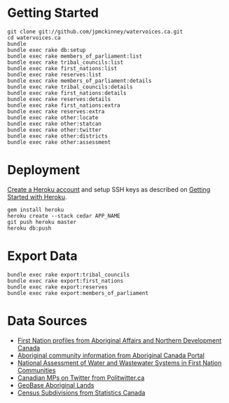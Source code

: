# Getting Started

    git clone git://github.com/jpmckinney/watervoices.ca.git
    cd watervoices.ca
    bundle
    bundle exec rake db:setup
    bundle exec rake members_of_parliament:list
    bundle exec rake tribal_councils:list
    bundle exec rake first_nations:list
    bundle exec rake reserves:list
    bundle exec rake members_of_parliament:details
    bundle exec rake tribal_councils:details
    bundle exec rake first_nations:details
    bundle exec rake reserves:details
    bundle exec rake first_nations:extra
    bundle exec rake reserves:extra
    bundle exec rake other:locate
    bundle exec rake other:statcan
    bundle exec rake other:twitter
    bundle exec rake other:districts
    bundle exec rake other:assessment

# Deployment

[Create a Heroku account](http://heroku.com/signup) and setup SSH keys as described on [Getting Started with Heroku](http://devcenter.heroku.com/articles/quickstart).

    gem install heroku
    heroku create --stack cedar APP_NAME
    git push heroku master
    heroku db:push

# Export Data

    bundle exec rake export:tribal_councils
    bundle exec rake export:first_nations
    bundle exec rake export:reserves
    bundle exec rake export:members_of_parliament

# Data Sources

* [First Nation profiles from Aboriginal Affairs and Northern Development Canada](http://pse5-esd5.ainc-inac.gc.ca/fnp/Main/Index.aspx?lang=eng)
* [Aboriginal community information from Aboriginal Canada Portal](http://www.aboriginalcanada.gc.ca/acp/community/site.nsf/index_en.html?OpenPage)
* [National Assessment of Water and Wastewater Systems in First Nation Communities](http://www.aadnc-aandc.gc.ca/eng/1313426883501/1313426958782)
* [Canadian MPs on Twitter from Politwitter.ca](http://politwitter.ca/page/canadian-politics-twitters/mp/house)
* [GeoBase Aboriginal Lands](http://clss.nrcan.gc.ca/geobase-eng.php)
* [Census Subdivisions from Statistics Canada](http://www12.statcan.gc.ca/census-recensement/2011/geo/bound-limit/bound-limit-eng.cfm)
